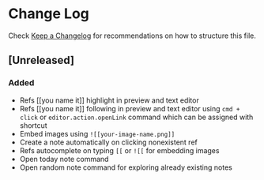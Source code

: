 # Change Log

Check [Keep a Changelog](http://keepachangelog.com/) for recommendations on how to structure this file.

## [Unreleased]
### Added
- Refs [[you name it]] highlight in preview and text editor
- Refs [[you name it]] following in preview and text editor using `cmd + click` or `editor.action.openLink` command which can be assigned with shortcut
- Embed images using `![[your-image-name.png]]`
- Create a note automatically on clicking nonexistent ref
- Refs autocomplete on typing `[[` or `![[` for embedding images
- Open today note command
- Open random note command for exploring already existing notes
